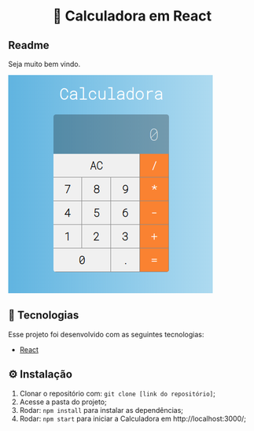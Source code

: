 <h1 align="center">
🚀 Calculadora em React
</h1>

## Readme

Seja muito bem vindo.

<img src='./src/images/calculator.png' />


## 🚀 Tecnologias

Esse projeto foi desenvolvido com as seguintes tecnologias:

- [React](https://pt-br.reactjs.org/)

## :gear: Instalação

1. Clonar o repositório com: `git clone [link do repositório]`;
2. Acesse a pasta do projeto;
3. Rodar: `npm install` para instalar as dependências;
4. Rodar: `npm start` para iniciar a Calculadora em http://localhost:3000/;
